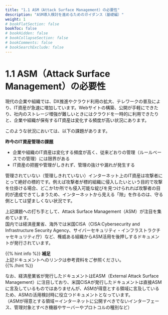 ```yaml
---
title: "1.1 ASM（Attack Surface Management）の必要性"
description: "ASM導入検討を進めるためのガイダンス（基礎編）"
weight: 1
# bookFlatSection: false
bookToc: false
# bookHidden: false
# bookCollapseSection: false
# bookComments: false
# bookSearchExclude: false
---
```

# 1.1 ASM（Attack Surface Management）の必要性
現代の企業や組織では、DX推進やクラウド利用の拡大、テレワークの普及により、IT資産が急速に増加しています。Webサイトの構築、公開が手軽にできたり、社内のストレージ増強が難しいときにはクラウドを一時的に利用できたりと、企業や組織が保有するIT資産は変化する頻度が高い状況にあります。  

このような状況においては、以下の課題があります。  

**昨今のIT資産管理の課題**

- 企業や組織のIT資産は変化する頻度が高く、従来どおりの管理（ルールベースでの管理）には限界がある
- IT資産の把握や管理がしきれず、管理の抜けや漏れが発生する

管理されていない（管理しきれていない）インターネット上のIT資産は攻撃者にとって絶好の標的です。例えば攻撃者が標的組織に侵入したいという目的で攻撃を仕掛ける場合、どこか1か所でも侵入可能な綻びを見つけられれば攻撃者の目的が達成できてしまうため、インターネットから見える「隙」を作るのは、守る側としては望ましくない状況です。  

上記課題への打ち手として、Attack Surface Management（ASM）が注目を集めています。  
国内では経済産業省、海外では米国CISA（CISA:Cybersecurity and Infrastructure Security Agency、サイバーセキュリティ・インフラストラクチャセキュリティ庁）など、権威ある組織からASM活用を後押しするドキュメントが発行されています。  

{{% hint info %}}
**補足**  
上記ドキュメントへのリンクは参考資料をご参照ください。  
{{% /hint %}}

なお、経済産業省が発行したドキュメントはEASM（External Attack Surface Management）に注目しており、米国CISAが発行したドキュメントは直接ASMに言及しているものではありませんが、ASMが得意とする領域に言及しているため、ASMの活用検討時に役立つドキュメントとなっています。  
（ASMが得意とする領域＝インターネットに公開すべきでないインターフェース、管理対象とすべき機器やサーバーやプロトコルの種別など）

